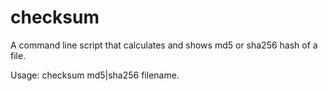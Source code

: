 # checksum
A command line script that calculates and shows md5 or sha256 hash of a file. 

Usage: checksum md5|sha256 filename.
